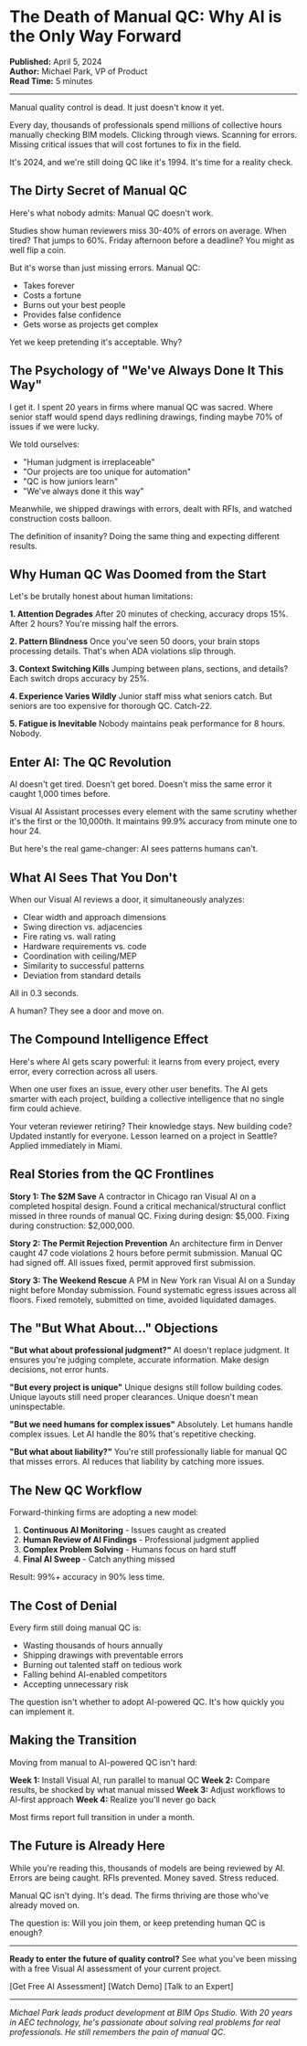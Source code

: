 # The Death of Manual QC: Why AI is the Only Way Forward

**Published:** April 5, 2024  
**Author:** Michael Park, VP of Product  
**Read Time:** 5 minutes

---

Manual quality control is dead. It just doesn't know it yet.

Every day, thousands of professionals spend millions of collective hours manually checking BIM models. Clicking through views. Scanning for errors. Missing critical issues that will cost fortunes to fix in the field.

It's 2024, and we're still doing QC like it's 1994. It's time for a reality check.

## The Dirty Secret of Manual QC

Here's what nobody admits: Manual QC doesn't work.

Studies show human reviewers miss 30-40% of errors on average. When tired? That jumps to 60%. Friday afternoon before a deadline? You might as well flip a coin.

But it's worse than just missing errors. Manual QC:
- Takes forever
- Costs a fortune
- Burns out your best people
- Provides false confidence
- Gets worse as projects get complex

Yet we keep pretending it's acceptable. Why?

## The Psychology of "We've Always Done It This Way"

I get it. I spent 20 years in firms where manual QC was sacred. Where senior staff would spend days redlining drawings, finding maybe 70% of issues if we were lucky.

We told ourselves:
- "Human judgment is irreplaceable"
- "Our projects are too unique for automation"
- "QC is how juniors learn"
- "We've always done it this way"

Meanwhile, we shipped drawings with errors, dealt with RFIs, and watched construction costs balloon.

The definition of insanity? Doing the same thing and expecting different results.

## Why Human QC Was Doomed from the Start

Let's be brutally honest about human limitations:

**1. Attention Degrades**
After 20 minutes of checking, accuracy drops 15%. After 2 hours? You're missing half the errors.

**2. Pattern Blindness**
Once you've seen 50 doors, your brain stops processing details. That's when ADA violations slip through.

**3. Context Switching Kills**
Jumping between plans, sections, and details? Each switch drops accuracy by 25%.

**4. Experience Varies Wildly**
Junior staff miss what seniors catch. But seniors are too expensive for thorough QC. Catch-22.

**5. Fatigue is Inevitable**
Nobody maintains peak performance for 8 hours. Nobody.

## Enter AI: The QC Revolution

AI doesn't get tired. Doesn't get bored. Doesn't miss the same error it caught 1,000 times before.

Visual AI Assistant processes every element with the same scrutiny whether it's the first or the 10,000th. It maintains 99.9% accuracy from minute one to hour 24.

But here's the real game-changer: AI sees patterns humans can't.

## What AI Sees That You Don't

When our Visual AI reviews a door, it simultaneously analyzes:
- Clear width and approach dimensions
- Swing direction vs. adjacencies
- Fire rating vs. wall rating
- Hardware requirements vs. code
- Coordination with ceiling/MEP
- Similarity to successful patterns
- Deviation from standard details

All in 0.3 seconds.

A human? They see a door and move on.

## The Compound Intelligence Effect

Here's where AI gets scary powerful: it learns from every project, every error, every correction across all users.

When one user fixes an issue, every other user benefits. The AI gets smarter with each project, building a collective intelligence that no single firm could achieve.

Your veteran reviewer retiring? Their knowledge stays. New building code? Updated instantly for everyone. Lesson learned on a project in Seattle? Applied immediately in Miami.

## Real Stories from the QC Frontlines

**Story 1: The $2M Save**
A contractor in Chicago ran Visual AI on a completed hospital design. Found a critical mechanical/structural conflict missed in three rounds of manual QC. Fixing during design: $5,000. Fixing during construction: $2,000,000.

**Story 2: The Permit Rejection Prevention**
An architecture firm in Denver caught 47 code violations 2 hours before permit submission. Manual QC had signed off. All issues fixed, permit approved first submission.

**Story 3: The Weekend Rescue**
A PM in New York ran Visual AI on a Sunday night before Monday submission. Found systematic egress issues across all floors. Fixed remotely, submitted on time, avoided liquidated damages.

## The "But What About..." Objections

**"But what about professional judgment?"**
AI doesn't replace judgment. It ensures you're judging complete, accurate information. Make design decisions, not error hunts.

**"But every project is unique"**
Unique designs still follow building codes. Unique layouts still need proper clearances. Unique doesn't mean uninspectable.

**"But we need humans for complex issues"**
Absolutely. Let humans handle complex issues. Let AI handle the 80% that's repetitive checking.

**"But what about liability?"**
You're still professionally liable for manual QC that misses errors. AI reduces that liability by catching more issues.

## The New QC Workflow

Forward-thinking firms are adopting a new model:

1. **Continuous AI Monitoring** - Issues caught as created
2. **Human Review of AI Findings** - Professional judgment applied
3. **Complex Problem Solving** - Humans focus on hard stuff
4. **Final AI Sweep** - Catch anything missed

Result: 99%+ accuracy in 90% less time.

## The Cost of Denial

Every firm still doing manual QC is:
- Wasting thousands of hours annually
- Shipping drawings with preventable errors
- Burning out talented staff on tedious work
- Falling behind AI-enabled competitors
- Accepting unnecessary risk

The question isn't whether to adopt AI-powered QC. It's how quickly you can implement it.

## Making the Transition

Moving from manual to AI-powered QC isn't hard:

**Week 1:** Install Visual AI, run parallel to manual QC
**Week 2:** Compare results, be shocked by what manual missed
**Week 3:** Adjust workflows to AI-first approach
**Week 4:** Realize you'll never go back

Most firms report full transition in under a month.

## The Future is Already Here

While you're reading this, thousands of models are being reviewed by AI. Errors are being caught. RFIs prevented. Money saved. Stress reduced.

Manual QC isn't dying. It's dead. The firms thriving are those who've already moved on.

The question is: Will you join them, or keep pretending human QC is enough?

---

**Ready to enter the future of quality control?** See what you've been missing with a free Visual AI assessment of your current project.

[Get Free AI Assessment] [Watch Demo] [Talk to an Expert]

---

*Michael Park leads product development at BIM Ops Studio. With 20 years in AEC technology, he's passionate about solving real problems for real professionals. He still remembers the pain of manual QC.*